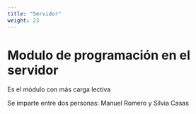 ```yaml
---
title: "Servidor"
weight: 23 
---
```

# Modulo de programación en el servidor

Es el módulo con más carga lectiva

Se imparte entre dos personas: Manuel Romero y Silvia Casas



